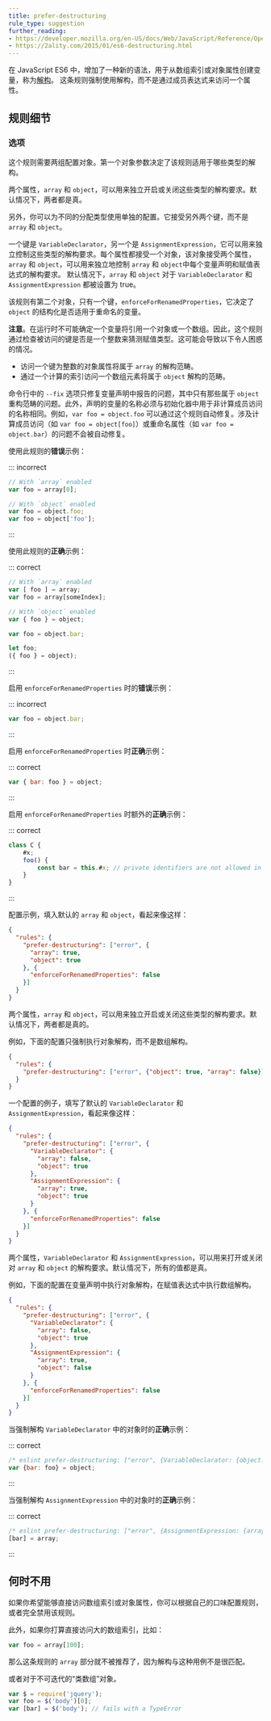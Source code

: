 ```yaml
---
title: prefer-destructuring
rule_type: suggestion
further_reading:
- https://developer.mozilla.org/en-US/docs/Web/JavaScript/Reference/Operators/Destructuring_assignment
- https://2ality.com/2015/01/es6-destructuring.html
---
```


在 JavaScript ES6 中，增加了一种新的语法，用于从数组索引或对象属性创建变量，称为[解构](#further-reading)。 这条规则强制使用解构，而不是通过成员表达式来访问一个属性。

## 规则细节

### 选项

这个规则需要两组配置对象。第一个对象参数决定了该规则适用于哪些类型的解构。

两个属性，`array` 和 `object`，可以用来独立开启或关闭这些类型的解构要求。默认情况下，两者都是真。

另外，你可以为不同的分配类型使用单独的配置。它接受另外两个键，而不是 `array` 和 `object`。

一个键是 `VariableDeclarator`，另一个是 `AssignmentExpression`，它可以用来独立控制这些类型的解构要求。每个属性都接受一个对象，该对象接受两个属性，`array` 和 `object`，可以用来独立地控制 `array` 和 `object`中每个变量声明和赋值表达式的解构要求。 默认情况下，`array` 和 `object` 对于 `VariableDeclarator` 和 `AssignmentExpression` 都被设置为 true。

该规则有第二个对象，只有一个键，`enforceForRenamedProperties`，它决定了 `object` 的结构化是否适用于重命名的变量。

**注意**。在运行时不可能确定一个变量将引用一个对象或一个数组。因此，这个规则通过检查被访问的键是否是一个整数来猜测赋值类型。这可能会导致以下令人困惑的情况。

* 访问一个键为整数的对象属性将属于 `array` 的解构范畴。
* 通过一个计算的索引访问一个数组元素将属于 `object` 解构的范畴。

命令行中的 `--fix` 选项只修复变量声明中报告的问题，其中只有那些属于 `object` 重构范畴的问题。此外，声明的变量的名称必须与初始化器中用于非计算成员访问的名称相同。例如，`var foo = object.foo` 可以通过这个规则自动修复。涉及计算成员访问（如 `var foo = object[foo]`）或重命名属性（如 `var foo = object.bar`）的问题不会被自动修复。

使用此规则的**错误**示例：

::: incorrect

```javascript
// With `array` enabled
var foo = array[0];

// With `object` enabled
var foo = object.foo;
var foo = object['foo'];
```

:::

使用此规则的**正确**示例：

::: correct

```javascript
// With `array` enabled
var [ foo ] = array;
var foo = array[someIndex];

// With `object` enabled
var { foo } = object;

var foo = object.bar;

let foo;
({ foo } = object);
```

:::

启用 `enforceForRenamedProperties` 时的**错误**示例：

::: incorrect

```javascript
var foo = object.bar;
```

:::

启用 `enforceForRenamedProperties` 时**正确**示例：

::: correct

```javascript
var { bar: foo } = object;
```

:::

启用 `enforceForRenamedProperties` 时额外的**正确**示例：

::: correct

```javascript
class C {
    #x;
    foo() {
        const bar = this.#x; // private identifiers are not allowed in destructuring
    }
}
```

:::

配置示例，填入默认的 `array` 和 `object`，看起来像这样：

```json
{
  "rules": {
    "prefer-destructuring": ["error", {
      "array": true,
      "object": true
    }, {
      "enforceForRenamedProperties": false
    }]
  }
}
```

两个属性，`array` 和 `object`，可以用来独立开启或关闭这些类型的解构要求。默认情况下，两者都是真的。

例如，下面的配置只强制执行对象解构，而不是数组解构。

```json
{
  "rules": {
    "prefer-destructuring": ["error", {"object": true, "array": false}]
  }
}
```

一个配置的例子，填写了默认的 `VariableDeclarator` 和 `AssignmentExpression`，看起来像这样：

```json
{
  "rules": {
    "prefer-destructuring": ["error", {
      "VariableDeclarator": {
        "array": false,
        "object": true
      },
      "AssignmentExpression": {
        "array": true,
        "object": true
      }
    }, {
      "enforceForRenamedProperties": false
    }]
  }
}
```

两个属性，`VariableDeclarator` 和 `AssignmentExpression`，可以用来打开或关闭对 `array` 和 `object` 的解构要求。默认情况下，所有的值都是真。

例如，下面的配置在变量声明中执行对象解构，在赋值表达式中执行数组解构。

```json
{
  "rules": {
    "prefer-destructuring": ["error", {
      "VariableDeclarator": {
        "array": false,
        "object": true
      },
      "AssignmentExpression": {
        "array": true,
        "object": false
      }
    }, {
      "enforceForRenamedProperties": false
    }]
  }
}

```

当强制解构 `VariableDeclarator` 中的对象时的**正确**示例：

::: correct

```javascript
/* eslint prefer-destructuring: ["error", {VariableDeclarator: {object: true}}] */
var {bar: foo} = object;
```

:::

当强制解构 `AssignmentExpression` 中的对象时的**正确**示例：

::: correct

```javascript
/* eslint prefer-destructuring: ["error", {AssignmentExpression: {array: true}}] */
[bar] = array;
```

:::

## 何时不用

如果你希望能够直接访问数组索引或对象属性，你可以根据自己的口味配置规则，或者完全禁用该规则。

此外，如果你打算直接访问大的数组索引，比如：

```javascript
var foo = array[100];
```

那么这条规则的 `array` 部分就不被推荐了，因为解构与这种用例不是很匹配。

或者对于不可迭代的“类数组”对象。

```javascript
var $ = require('jquery');
var foo = $('body')[0];
var [bar] = $('body'); // fails with a TypeError
```
